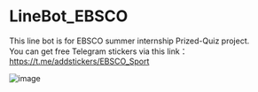 # LineBot_EBSCO
This line bot is for EBSCO summer internship Prized-Quiz project.  
You can get free Telegram stickers via this link：https://t.me/addstickers/EBSCO_Sport

![image](https://i.imgur.com/cuRuy98.jpg)
